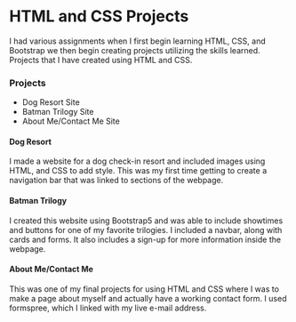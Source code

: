 # HTML and CSS Projects

I had various assignments when I first begin learning HTML, CSS, and Bootstrap we then begin creating projects utilizing the skills learned.
Projects that I have created using HTML and CSS.

### Projects

* Dog Resort Site
* Batman Trilogy Site
* About Me/Contact Me Site
              
#### Dog Resort

I made a website for a dog check-in resort and included images using HTML, and CSS to add style. This was my first time getting to create a navigation bar that was linked to sections of the webpage.

#### Batman Trilogy

I created this website using Bootstrap5 and was able to include showtimes and buttons for one of my favorite trilogies. I included a navbar, along with cards and forms. It also includes a sign-up for more information inside the webpage.

#### About Me/Contact Me

This was one of my final projects for using HTML and CSS where I was to make a page about myself and actually have a working contact form. I used formspree, which I linked with my live e-mail address.
